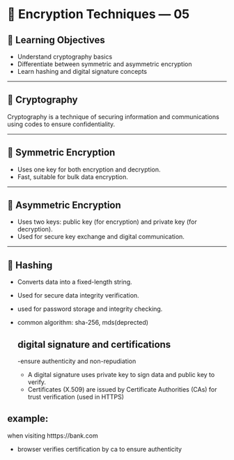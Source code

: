 # 🔐 Encryption Techniques — 05

## 🎯 Learning Objectives
- Understand cryptography basics  
- Differentiate between symmetric and asymmetric encryption  
- Learn hashing and digital signature concepts  

---

## 🧩 Cryptography
Cryptography is a technique of securing information and communications using codes to ensure confidentiality.

---

## 🔸 Symmetric Encryption
- Uses one key for both encryption and decryption.  
- Fast, suitable for bulk data encryption.  

---

## 🔹 Asymmetric Encryption
- Uses two keys: public key (for encryption) and private key (for decryption).  
- Used for secure key exchange and digital communication.  

---

## 🔑 Hashing
- Converts data into a fixed-length string.  
- Used for secure data integrity verification.
- used for password storage and integrity checking.
- common algorithm: sha-256, mds(deprected)


  ## digital signature and certifications
   -ensure authenticity and non-repudiation
   - A digital signature uses private key to sign data and public key to verify.
   - Certificates (X.509) are issued by Certificate Authorities (CAs) for trust verification (used in HTTPS)
 
## example:
when visiting htttps://bank.com
- browser verifies certification by ca to ensure authenticity
